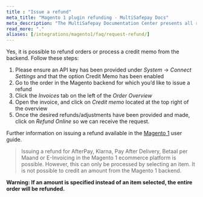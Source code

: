 ```yaml
---
title : "Issue a refund"
meta_title: "Magento 1 plugin refunding - MultiSafepay Docs"
meta_description: "The MultiSafepay Documentation Center presents all relevant information about our Plugins and API. You can also find support pages for payment methods, tools and general questions as well as the contact details of our Support and Integration Teams."
read_more: "."
aliases: [/integrations/magento1/faq/request-refund/]
---
```

Yes, it is possible to refund orders or process a credit memo from the backend. Follow these steps:

1. Please ensure an API key has been provided under _System_ → _Connect Settings_ and that the option Credit Memo has been enabled
2. Go to the order in the Magento backend for which you’d like to issue a refund
3. Click the _Invoices_ tab on the left of the _Order Overview_
4. Open the invoice, and click on _Credit memo_ located at the top right of the overview
5. Once the desired refunds/adjustments have been provided and made, click on _Refund Online_ so we can receive the request.

Further information on issuing a refund available in the [Magento 1](https://docs.magento.com/m1/ce/user_guide/order-processing/credit-memo-create.html) user guide. 

> Issuing a refund for AfterPay, Klarna, Pay After Delivery, Betaal per Maand or E-Invoicing in the Magento 1 ecommerce platform is possible. However, this can only be processed by selecting an item. It is not possible to credit an amount from the Magento 1 backend.

**Warning: If an amount is specified instead of an item selected, the entire order will be refunded.**
 





